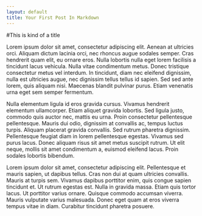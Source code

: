 ```yaml
---
layout: default
title: Your First Post In Markdown
---
```


#This is kind of a title

Lorem ipsum dolor sit amet, consectetur adipiscing elit. Aenean at ultricies orci. Aliquam dictum lacinia orci, nec rhoncus augue sodales semper. Cras hendrerit quam elit, eu ornare eros. Nulla lobortis nulla eget lorem facilisis a tincidunt lacus vehicula. Nulla vitae condimentum metus. Donec tristique consectetur metus vel interdum. In tincidunt, diam nec eleifend dignissim, nulla est ultricies augue, nec dignissim tellus tellus id sapien. Sed sed ante lorem, quis aliquam nisi. Maecenas blandit pulvinar purus. Etiam venenatis urna eget sem semper fermentum.

Nulla elementum ligula id eros gravida cursus. Vivamus hendrerit elementum ullamcorper. Etiam aliquet gravida lobortis. Sed ligula justo, commodo quis auctor nec, mattis eu urna. Proin consectetur pellentesque pellentesque. Mauris dui odio, dignissim at convallis ac, tempus luctus turpis. Aliquam placerat gravida convallis. Sed rutrum pharetra dignissim. Pellentesque feugiat diam in lorem pellentesque egestas. Vivamus sed purus lacus. Donec aliquam risus sit amet metus suscipit rutrum. Ut elit neque, mollis sit amet condimentum a, euismod eleifend lacus. Proin sodales lobortis bibendum.

Lorem ipsum dolor sit amet, consectetur adipiscing elit. Pellentesque et mauris sapien, ut dapibus tellus. Cras non dui at quam ultricies convallis. Mauris at turpis sem. Vivamus dapibus porttitor enim, quis congue sapien tincidunt et. Ut rutrum egestas est. Nulla in gravida massa. Etiam quis tortor lacus. Ut porttitor varius ornare. Quisque commodo accumsan viverra. Mauris vulputate varius malesuada. Donec eget quam at eros viverra tempus vitae in diam. Curabitur tincidunt pharetra posuere.

